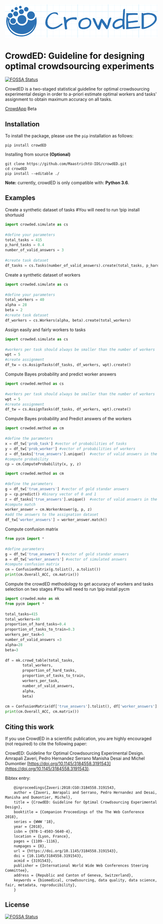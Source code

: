 ![](base/CrowdEDlogo8.png)

CrowdED: Guideline for designing optimal crowdsourcing experiments
====

[![FOSSA Status](https://app.fossa.io/api/projects/git%2Bgithub.com%2Fpedrohserrano%2FcrowdED.svg?type=shield)](https://app.fossa.io/projects/git%2Bgithub.com%2Fpedrohserrano%2FcrowdED?ref=badge_shield)

CrowdED is a two-staged statistical guideline for optimal crowdsourcing experimental design in order to a-priori estimate optimal workers and tasks' assignment to obtain maximum accuracy on all tasks.

[CrowdApp](https://pedrohserrano.shinyapps.io/crowdapp/) Beta

## Installation


To install the package, please use the `pip` installation as follows:
```shell
pip install crowdED
```
    

Installing from source **(Optional)**
```shell
git clone https://github.com/MaastrichtU-IDS/crowdED.git
cd crowdED
pip install --editable ./
```

**Note:** currently, crowdED is only compatible with: **Python 3.6**.

## Examples

Create a synthetic dataset of tasks
#You will need to run !pip install shortuuid
```python
import crowded.simulate as cs

#define your parameters
total_tasks = 415
p_hard_tasks = 0.4
number_of_valid_answers = 3

#create task dataset
df_tasks = cs.Tasks(number_of_valid_answers).create(total_tasks, p_hard_tasks)
```

Create a synthetic dataset of workers

```python
import crowded.simulate as cs

#define your parameters
total_workers = 40
alpha = 28
beta = 2
#create task dataset
df_workers = cs.Workers(alpha, beta).create(total_workers)
```

Assign easily and fairly workers to tasks

```python
import crowded.simulate as cs

#workers per task should always be smaller than the number of workers
wpt = 5 
#create assignment
df_tw = cs.AssignTasks(df_tasks, df_workers, wpt).create()
```

Compute Bayes probability and predict worker answers 

```python
import crowded.method as cs

#workers per task should always be smaller than the number of workers
wpt = 5 
#create assignment
df_tw = cs.AssignTasks(df_tasks, df_workers, wpt).create()
```

Compute Bayes probability and Predict answers of the workers

```python
import crowded.method as cm

#define the parameters
x = df_tw['prob_task'] #vector of probabilities of tasks
y = df_tw['prob_worker'] #vector of probabilities of workers
z = df_tasks['true_answers'].unique()  #vector of valid answers in the experiment
#compute probability
cp = cm.ComputeProbability(x, y, z)
```

```python
import crowded.method as cm

#define the parameters
g = df_tw['true_answers'] #vector of gold standar answers
p = cp.predict() #binary vector of 0 and 1
z = df_tasks['true_answers'].unique()  #vector of valid answers in the experiment
#compute match
worker_answer = cm.WorkerAnswer(g, p, z)
#add the answers to the assignation dataset
df_tw['worker_answers'] = worker_answer.match()
```
Compute confusion matrix 

```python
from pycm import *

#define parameters
g = df_tw['true_answers'] #vector of gold standar answers
a = df_tw['worker_answers'] #vector of simulated answers
#compute confusion matrix
cm = ConfusionMatrix(g.tolist(), a.tolist())
print(cm.Overall_ACC, cm.matrix())
```

Compute the crowdED methodology to get accuracy of workers and tasks selection on two stages
#You will need to run !pip install pycm
```python
import crowded.make as mk
from pycm import *

total_tasks=415 
total_workers=40 
proportion_of_hard_tasks=0.4
proportion_of_tasks_to_train=0.3
workers_per_task=5
number_of_valid_answers =3
alpha=28
beta=3

df = mk.crowd_table(total_tasks, 
        total_workers, 
        proportion_of_hard_tasks, 
        proportion_of_tasks_to_train, 
        workers_per_task, 
        number_of_valid_answers, 
        alpha, 
        beta)

cm = ConfusionMatrix(df['true_answers'].tolist(), df['worker_answers'].tolist())
print(cm.Overall_ACC, cm.matrix())
```

## Citing this work

If you use CrowdED in a scientific publication, you are highly encouraged (not required) to cite the following paper:

CrowdED: Guideline for Optimal Crowdsourcing Experimental Design.
Amrapali Zaveri, Pedro Hernandez Serrano Manisha Desai and Michel Dumontier
[https://doi.org/10.1145/3184558.3191543](https://doi.org/10.1145/3184558.3191543).

Bibtex entry:

        @inproceedings{Zaveri:2018:CGO:3184558.3191543,
        author = {Zaveri, Amrapali and Serrano, Pedro Hernandez and Desai, Manisha and Dumontier, Michel},
        title = {CrowdED: Guideline for Optimal Crowdsourcing Experimental Design},
        booktitle = {Companion Proceedings of the The Web Conference 2018},
        series = {WWW '18},
        year = {2018},
        isbn = {978-1-4503-5640-4},
        location = {Lyon, France},
        pages = {1109--1116},
        numpages = {8},
        url = {https://doi.org/10.1145/3184558.3191543},
        doi = {10.1145/3184558.3191543},
        acmid = {3191543},
        publisher = {International World Wide Web Conferences Steering Committee},
        address = {Republic and Canton of Geneva, Switzerland},
        keywords = {biomedical, crowdsourcing, data quality, data science, fair, metadata, reproducibility},
        }

## License
[![FOSSA Status](https://app.fossa.io/api/projects/git%2Bgithub.com%2Fpedrohserrano%2FcrowdED.svg?type=large)](https://app.fossa.io/projects/git%2Bgithub.com%2Fpedrohserrano%2FcrowdED?ref=badge_large)
